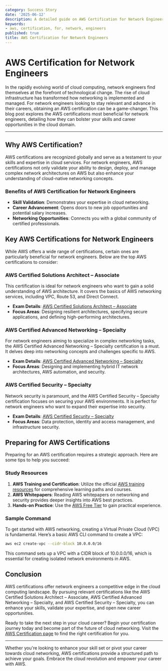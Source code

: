 ```yaml
---
category: Success Story
date: '2025-06-12'
description: A detailed guide on AWS Certification for Network Engineers
keywords:
- aws, certification, for, network, engineers
published: true
title: AWS Certification for Network Engineers
---
```


# AWS Certification for Network Engineers

In the rapidly evolving world of cloud computing, network engineers find themselves at the forefront of technological change. The rise of cloud infrastructure has transformed how networking is implemented and managed. For network engineers looking to stay relevant and advance in their careers, obtaining an AWS certification can be a game-changer. This blog post explores the AWS certifications most beneficial for network engineers, detailing how they can bolster your skills and career opportunities in the cloud domain.

---

## Why AWS Certification?

AWS certifications are recognized globally and serve as a testament to your skills and expertise in cloud services. For network engineers, AWS certifications not only validate your ability to design, deploy, and manage complex network architectures on AWS but also enhance your understanding of cloud-native networking concepts.

### Benefits of AWS Certification for Network Engineers

- **Skill Validation**: Demonstrates your expertise in cloud networking.
- **Career Advancement**: Opens doors to new job opportunities and potential salary increases.
- **Networking Opportunities**: Connects you with a global community of certified professionals.

## Key AWS Certifications for Network Engineers

While AWS offers a wide range of certifications, certain ones are particularly beneficial for network engineers. Below are the top AWS certifications to consider:

### AWS Certified Solutions Architect – Associate

This certification is ideal for network engineers who want to gain a solid understanding of AWS architecture. It covers the basics of AWS networking services, including VPC, Route 53, and Direct Connect.

- **Exam Details**: [AWS Certified Solutions Architect – Associate](https://aws.amazon.com/certification/certified-solutions-architect-associate/)  
- **Focus Areas**: Designing resilient architectures, specifying secure applications, and defining high-performing architectures.

### AWS Certified Advanced Networking – Specialty

For network engineers aiming to specialize in complex networking tasks, the AWS Certified Advanced Networking – Specialty certification is a must. It delves deep into networking concepts and challenges specific to AWS.

- **Exam Details**: [AWS Certified Advanced Networking – Specialty](https://aws.amazon.com/certification/certified-advanced-networking-specialty/)
- **Focus Areas**: Designing and implementing hybrid IT network architectures, AWS automation, and security.

### AWS Certified Security – Specialty

Network security is paramount, and the AWS Certified Security – Specialty certification focuses on securing your AWS environments. It is perfect for network engineers who want to expand their expertise into security.

- **Exam Details**: [AWS Certified Security – Specialty](https://aws.amazon.com/certification/certified-security-specialty/)
- **Focus Areas**: Data protection, identity and access management, and infrastructure security.

## Preparing for AWS Certifications

Preparing for an AWS certification requires a strategic approach. Here are some tips to help you succeed:

### Study Resources

1. **AWS Training and Certification**: Utilize the official [AWS training resources](https://aws.amazon.com/training/) for comprehensive learning paths and courses.
2. **AWS Whitepapers**: Reading AWS whitepapers on networking and security provides deeper insights into AWS best practices.
3. **Hands-on Practice**: Use the [AWS Free Tier](https://aws.amazon.com/free/) to gain practical experience.

### Sample Command

To get started with AWS networking, creating a Virtual Private Cloud (VPC) is fundamental. Here’s a basic AWS CLI command to create a VPC:

```bash
aws ec2 create-vpc --cidr-block 10.0.0.0/16
```

This command sets up a VPC with a CIDR block of 10.0.0.0/16, which is essential for creating isolated network environments in AWS.

## Conclusion

AWS certifications offer network engineers a competitive edge in the cloud computing landscape. By pursuing relevant certifications like the AWS Certified Solutions Architect – Associate, AWS Certified Advanced Networking – Specialty, and AWS Certified Security – Specialty, you can enhance your skills, validate your expertise, and open new career opportunities.

Ready to take the next step in your cloud career? Begin your certification journey today and become part of the future of cloud networking. Visit the [AWS Certification page](https://aws.amazon.com/certification/) to find the right certification for you.

---

Whether you're looking to enhance your skill set or pivot your career towards cloud networking, AWS certifications provide a structured path to achieve your goals. Embrace the cloud revolution and empower your career with AWS.